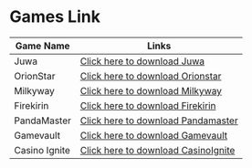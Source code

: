 # Games Link

|Game Name|Links|
|---|---|
|Juwa|[Click here to download Juwa](https://dl.juwa777.com/) |
|OrionStar|[Click here to download Orionstar](http://orionstars.vip:8580/index.html) |
|Milkyway|[Click here to download Milkyway](https://milkywayapp.xyz/) |
|Firekirin|[Click here to download Firekirin](http://firekirin.xyz:8580/index.html) |
|PandaMaster| [Click here to download Pandamaster](https://pandamaster.vip:8888/index.html) |
|Gamevault|[Click here to download Gamevault](https://download.gamevault999.com/)|
|Casino Ignite|[Click here to download CasinoIgnite](https://www.casinoignite777.com/)|
